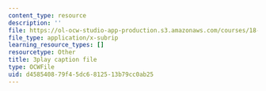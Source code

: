 ```yaml
---
content_type: resource
description: ''
file: https://ol-ocw-studio-app-production.s3.amazonaws.com/courses/18-06sc-linear-algebra-fall-2011/d458540879f45dc6812513b79cc0ab25_MMWqGD4Urso.vtt
file_type: application/x-subrip
learning_resource_types: []
resourcetype: Other
title: 3play caption file
type: OCWFile
uid: d4585408-79f4-5dc6-8125-13b79cc0ab25
---
```

